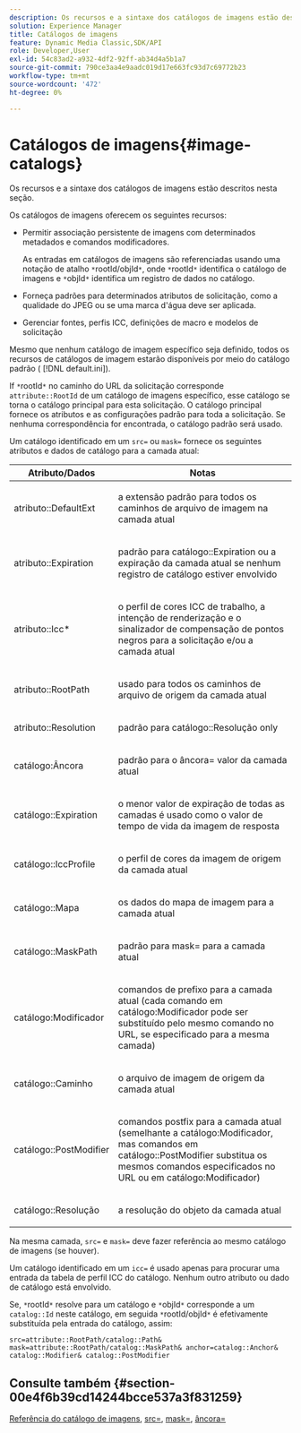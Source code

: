 ```yaml
---
description: Os recursos e a sintaxe dos catálogos de imagens estão descritos nesta seção.
solution: Experience Manager
title: Catálogos de imagens
feature: Dynamic Media Classic,SDK/API
role: Developer,User
exl-id: 54c83ad2-a932-4df2-92ff-ab34d4a5b1a7
source-git-commit: 790ce3aa4e9aadc019d17e663fc93d7c69772b23
workflow-type: tm+mt
source-wordcount: '472'
ht-degree: 0%

---
```


# Catálogos de imagens{#image-catalogs}

Os recursos e a sintaxe dos catálogos de imagens estão descritos nesta seção.

Os catálogos de imagens oferecem os seguintes recursos:

* Permitir associação persistente de imagens com determinados metadados e comandos modificadores.

   As entradas em catálogos de imagens são referenciadas usando uma notação de atalho `*`rootId/objId`*`, onde `*`rootId`*` identifica o catálogo de imagens e `*`objId`*` identifica um registro de dados no catálogo.
* Forneça padrões para determinados atributos de solicitação, como a qualidade do JPEG ou se uma marca d&#39;água deve ser aplicada.
* Gerenciar fontes, perfis ICC, definições de macro e modelos de solicitação

Mesmo que nenhum catálogo de imagem específico seja definido, todos os recursos de catálogos de imagem estarão disponíveis por meio do catálogo padrão ( [!DNL default.ini]).

If `*`rootId`*` no caminho do URL da solicitação corresponde `attribute::RootId` de um catálogo de imagens específico, esse catálogo se torna o catálogo principal para esta solicitação. O catálogo principal fornece os atributos e as configurações padrão para toda a solicitação. Se nenhuma correspondência for encontrada, o catálogo padrão será usado.

Um catálogo identificado em um `src=` ou `mask=` fornece os seguintes atributos e dados de catálogo para a camada atual:

<table id="table_D3FA66EA5D054745900DE5A120885AA8"> 
 <thead> 
  <tr> 
   <th class="entry"> <b> Atributo/Dados</b> </th> 
   <th class="entry"> <b> Notas</b> </th> 
  </tr> 
 </thead>
 <tbody> 
  <tr> 
   <td> <p> <span class="codeph"> atributo::DefaultExt</span> </p> </td> 
   <td> <p> a extensão padrão para todos os caminhos de arquivo de imagem na camada atual </p> </td> 
  </tr> 
  <tr> 
   <td> <p> <span class="codeph"> atributo::Expiration</span> </p> </td> 
   <td> <p> padrão para <span class="codeph"> catálogo::Expiration</span> ou a expiração da camada atual se nenhum registro de catálogo estiver envolvido </p> </td> 
  </tr> 
  <tr> 
   <td> <p> <span class="codeph"> atributo::Icc*</span> </p> </td> 
   <td> <p> o perfil de cores ICC de trabalho, a intenção de renderização e o sinalizador de compensação de pontos negros para a solicitação e/ou a camada atual </p> </td> 
  </tr> 
  <tr> 
   <td> <p> <span class="codeph"> atributo::RootPath</span> </p> </td> 
   <td> <p> usado para todos os caminhos de arquivo de origem da camada atual </p> </td> 
  </tr> 
  <tr> 
   <td> <p> <span class="codeph"> atributo::Resolution</span> </p> </td> 
   <td> <p> padrão para <span class="codeph"> catálogo::Resolução</span> only </p> </td> 
  </tr> 
  <tr> 
   <td> <p> <span class="codeph"> catálogo:Âncora</span> </p> </td> 
   <td> <p> padrão para o <span class="codeph"> âncora=</span> valor da camada atual </p> </td> 
  </tr> 
  <tr> 
   <td> <p> <span class="codeph"> catálogo::Expiration</span> </p> </td> 
   <td> <p> o menor valor de expiração de todas as camadas é usado como o valor de tempo de vida da imagem de resposta </p> </td> 
  </tr> 
  <tr> 
   <td> <p> <span class="codeph"> catálogo::IccProfile</span> </p> </td> 
   <td> <p> o perfil de cores da imagem de origem da camada atual </p> </td> 
  </tr> 
  <tr> 
   <td> <p> <span class="codeph"> catálogo::Mapa</span> </p> </td> 
   <td> <p> os dados do mapa de imagem para a camada atual </p> </td> 
  </tr> 
  <tr> 
   <td> <p> <span class="codeph"> catálogo::MaskPath</span> </p> </td> 
   <td> <p> padrão para <span class="codeph"> mask=</span> para a camada atual </p> </td> 
  </tr> 
  <tr> 
   <td> <p> <span class="codeph"> catálogo:Modificador</span> </p> </td> 
   <td> <p> comandos de prefixo para a camada atual (cada comando em <span class="codeph"> catálogo:Modificador</span> pode ser substituído pelo mesmo comando no URL, se especificado para a mesma camada) </p> </td> 
  </tr> 
  <tr> 
   <td> <p> <span class="codeph"> catálogo::Caminho</span> </p> </td> 
   <td> <p> o arquivo de imagem de origem da camada atual </p> </td> 
  </tr> 
  <tr> 
   <td> <p> <span class="codeph"> catálogo::PostModifier</span> </p> </td> 
   <td> <p> comandos postfix para a camada atual (semelhante a <span class="codeph"> catálogo:Modificador</span>, mas comandos em <span class="codeph"> catálogo::PostModifier</span> substitua os mesmos comandos especificados no URL ou em <span class="codeph"> catálogo:Modificador</span>) </p> </td> 
  </tr> 
  <tr> 
   <td> <p> <span class="codeph"> catálogo::Resolução</span> </p> </td> 
   <td> <p> a resolução do objeto da camada atual </p> </td> 
  </tr> 
 </tbody> 
</table>

Na mesma camada, `src=` e `mask=` deve fazer referência ao mesmo catálogo de imagens (se houver).

Um catálogo identificado em um `icc=` é usado apenas para procurar uma entrada da tabela de perfil ICC do catálogo. Nenhum outro atributo ou dado de catálogo está envolvido.

Se, `*`rootId`*` resolve para um catálogo e `*`objId`*` corresponde a um `catalog::Id` neste catálogo, em seguida `*`rootId/objId`*` é efetivamente substituída pela entrada do catálogo, assim:

`src=attribute::RootPath/catalog::Path& mask=attribute::RootPath/catalog::MaskPath& anchor=catalog::Anchor& catalog::Modifier& catalog::PostModifier`

## Consulte também {#section-00e4f6b39cd14244bcce537a3f831259}

[Referência do catálogo de imagens](../../../../../is-api/image-catalog/image-serving-api-ref/c-image-catalog-reference/c-overview/c-overview.md#concept-9ce2b6a133de45f783e95cabc5810ac3), [src=](../../../../../is-api/http-ref/image-serving-api-ref/c-http-protocol-reference/c-command-reference/r-src.md#reference-f6506637778c4c69bf106a7924a91ab1), [mask=](../../../../../is-api/http-ref/image-serving-api-ref/c-http-protocol-reference/c-command-reference/r-mask.md#reference-922254e027404fb890b850e2723ee06e), [âncora=](../../../../../is-api/http-ref/image-serving-api-ref/c-http-protocol-reference/c-command-reference/r-anchor.md#reference-6661e548ab284b82828d8d94c8ddeb7c)
